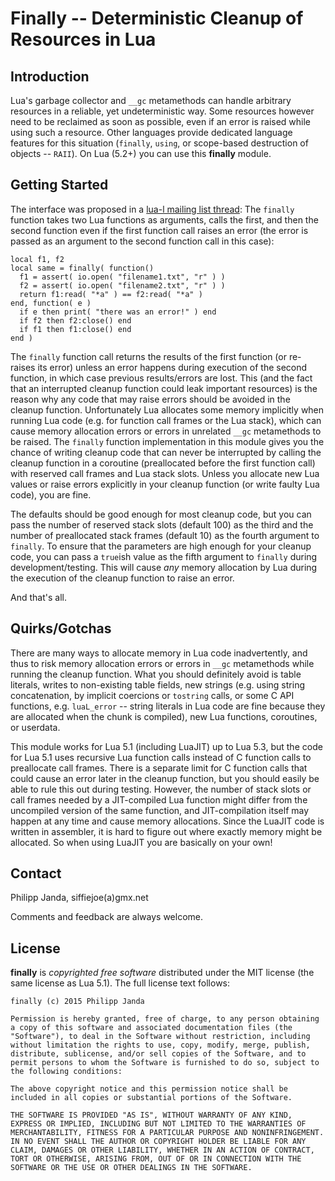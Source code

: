 #        Finally -- Deterministic Cleanup of Resources in Lua        #

##                           Introduction                           ##

Lua's garbage collector and `__gc` metamethods can handle arbitrary
resources in a reliable, yet undeterministic way. Some resources
however need to be reclaimed as soon as possible, even if an error is
raised while using such a resource. Other languages provide dedicated
language features for this situation (`finally`, `using`, or
scope-based destruction of objects -- `RAII`). On Lua (5.2+) you can
use this **finally** module.


##                          Getting Started                         ##

The interface was proposed in a [lua-l mailing list thread][1]: The
`finally` function takes two Lua functions as arguments, calls the
first, and then the second function even if the first function call
raises an error (the error is passed as an argument to the second
function call in this case):

    local f1, f2
    local same = finally( function()
      f1 = assert( io.open( "filename1.txt", "r" ) )
      f2 = assert( io.open( "filename2.txt", "r" ) )
      return f1:read( "*a" ) == f2:read( "*a" )
    end, function( e )
      if e then print( "there was an error!" ) end
      if f2 then f2:close() end
      if f1 then f1:close() end
    end )

The `finally` function call returns the results of the first function
(or re-raises its error) unless an error happens during execution of
the second function, in which case previous results/errors are lost.
This (and the fact that an interrupted cleanup function could leak
important resources) is the reason why any code that may raise errors
should be avoided in the cleanup function. Unfortunately Lua allocates
some memory implicitly when running Lua code (e.g. for function call
frames or the Lua stack), which can cause memory allocation errors or
errors in unrelated `__gc` metamethods to be raised. The `finally`
function implementation in this module gives you the chance of writing
cleanup code that can never be interrupted by calling the cleanup
function in a coroutine (preallocated before the first function call)
with reserved call frames and Lua stack slots. Unless you allocate new
Lua values or raise errors explicitly in your cleanup function (or
write faulty Lua code), you are fine.

The defaults should be good enough for most cleanup code, but you can
pass the number of reserved stack slots (default 100) as the third and
the number of preallocated stack frames (default 10) as the fourth
argument to `finally`. To ensure that the parameters are high enough
for your cleanup code, you can pass a `true`ish value as the fifth
argument to `finally` during development/testing. This will cause
*any* memory allocation by Lua during the execution of the cleanup
function to raise an error.

And that's all.

  [1]:  http://lua-users.org/lists/lua-l/2015-11/msg00270.html
  [2]:  http://lua-users.org/lists/lua-l/2015-04/msg00423.html


##                          Quirks/Gotchas                          ##

There are many ways to allocate memory in Lua code inadvertently, and
thus to risk memory allocation errors or errors in `__gc` metamethods
while running the cleanup function. What you should definitely avoid
is table literals, writes to non-existing table fields, new strings
(e.g. using string concatenation, by implicit coercions or `tostring`
calls, or some C API functions, e.g. `luaL_error` -- string literals
in Lua code are fine because they are allocated when the chunk is
compiled), new Lua functions, coroutines, or userdata.

This module works for Lua 5.1 (including LuaJIT) up to Lua 5.3, but
the code for Lua 5.1 uses recursive Lua function calls instead of C
function calls to preallocate call frames. There is a separate limit
for C function calls that could cause an error later in the cleanup
function, but you should easily be able to rule this out during
testing. However, the number of stack slots or call frames needed by a
JIT-compiled Lua function might differ from the uncompiled version of
the same function, and JIT-compilation itself may happen at any time
and cause memory allocations. Since the LuaJIT code is written in
assembler, it is hard to figure out where exactly memory might be
allocated. So when using LuaJIT you are basically on your own!


##                              Contact                             ##

Philipp Janda, siffiejoe(a)gmx.net

Comments and feedback are always welcome.


##                              License                             ##

**finally** is *copyrighted free software* distributed under the MIT
license (the same license as Lua 5.1). The full license text follows:

    finally (c) 2015 Philipp Janda

    Permission is hereby granted, free of charge, to any person obtaining
    a copy of this software and associated documentation files (the
    "Software"), to deal in the Software without restriction, including
    without limitation the rights to use, copy, modify, merge, publish,
    distribute, sublicense, and/or sell copies of the Software, and to
    permit persons to whom the Software is furnished to do so, subject to
    the following conditions:

    The above copyright notice and this permission notice shall be
    included in all copies or substantial portions of the Software.

    THE SOFTWARE IS PROVIDED "AS IS", WITHOUT WARRANTY OF ANY KIND,
    EXPRESS OR IMPLIED, INCLUDING BUT NOT LIMITED TO THE WARRANTIES OF
    MERCHANTABILITY, FITNESS FOR A PARTICULAR PURPOSE AND NONINFRINGEMENT.
    IN NO EVENT SHALL THE AUTHOR OR COPYRIGHT HOLDER BE LIABLE FOR ANY
    CLAIM, DAMAGES OR OTHER LIABILITY, WHETHER IN AN ACTION OF CONTRACT,
    TORT OR OTHERWISE, ARISING FROM, OUT OF OR IN CONNECTION WITH THE
    SOFTWARE OR THE USE OR OTHER DEALINGS IN THE SOFTWARE.

